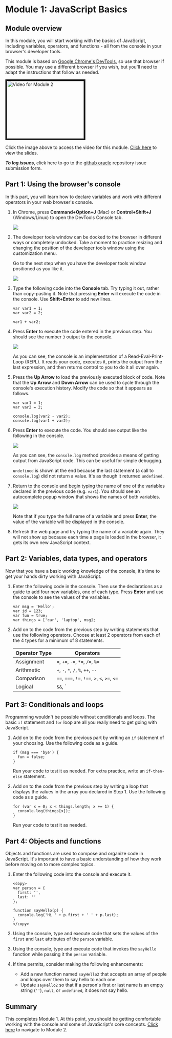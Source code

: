# Module 1: JavaScript Basics

## Module overview

In this module, you will start working with the basics of JavaScript, including variables, operators, and functions - all from the console in your browser's developer tools. 

This module is based on <a href="https://developers.google.com/web/tools/chrome-devtools/" target="_blank">Google Chrome's DevTools</a>, so use that browser if possible. You may use a different browser if you wish, but you'll need to adapt the instructions that follow as needed.

<a href="https://www.youtube.com/watch?v=02thxqv-m_c&list=PLUo-NIMouZ_sgdQpMbXXwhHKpwRggCY34&index=2" target="_blank">
  <img src="http://img.youtube.com/vi/02thxqv-m_c/0.jpg" alt="Video for Module 2" width="240" height="180" border="5" />
</a>

Click the image above to access the video for this module. <a href="https://www.slideshare.net/DanielMcGhan/module-1-javascript-basics" target="_blank">Click here</a> to view the slides.

***To log issues***, click here to go to the <a href="https://github.com/oracle/learning-library/issues/new" target="_blank">github oracle</a> repository issue submission form.

## **Part 1:** Using the browser's console

In this part, you will learn how to declare variables and work with different operators in your web browser's console.

1.  In Chrome, press **Command+Option+J** (Mac) or **Control+Shift+J** (Windows/Linux) to open the DevTools Console tab.

    ![](images/open-console.png)

2.  The developer tools window can be docked to the browser in different ways or completely undocked. Take a moment to practice resizing and changing the position of the developer tools window using the customization menu. 

    Go to the next step when you have the developer tools window positioned as you like it.

    ![](images/devtools-dock-side.png)

3.  Type the following code into the **Console** tab. Try typing it out, rather than copy-pasting it. Note that pressing **Enter** will execute the code in the console. Use **Shift+Enter** to add new lines. 

    ```
    var var1 = 1;
    var var2 = 2;

    var1 + var2;
    ```

4.  Press **Enter** to execute the code entered in the previous step. You should see the number `3` output to the console.

    ![](images/repl-output.png)

    As you can see, the console is an implementation of a Read-Eval-Print-Loop (REPL). It reads your code, executes it, prints the output from the last expression, and then returns control to you to do it all over again.

5.  Press the **Up Arrow** to load the previously executed block of code. Note that the **Up Arrow** and **Down Arrow** can be used to cycle through the console's execution history. Modify the code so that it appears as follows.

    ```
    var var1 = 1;
    var var2 = 2;

    console.log(var2 - var2);
    console.log(var1 + var2);
    ```

6.  Press **Enter** to execute the code. You should see output like the following in the console.

    ![](images/console-log-output.png)

    As you can see, the `console.log` method provides a means of getting output from JavaScript code. This can be useful for simple debugging.

    `undefined` is shown at the end because the last statement (a call to `console.log`) did not return a value. It's as though it returned `undefined`.

7.  Return to the console and begin typing the name of one of the variables declared in the previous code (e.g. `var1`). You should see an autocomplete popup window that shows the names of both variables.

    ![](images/auto-complete.png)

    Note that if you type the full name of a variable and press **Enter**, the value of the variable will be displayed in the console.

8.  Refresh the web page and try typing the name of a variable again. They will not show up because each time a page is loaded in the browser, it gets its own new JavaScript context. 

## **Part 2:** Variables, data types, and operators

Now that you have a basic working knowledge of the console, it's time to get your hands dirty working with JavaScript.

1.  Enter the following code in the console. Then use the declarations as a guide to add four new variables, one of each type. Press **Enter** and use the console to see the values of the variables.

    ```
    var msg = 'Hello';
    var id = 123;
    var fun = true;
    var things = ['car', 'laptop', msg];
    ```

2.  Add on to the code from the previous step by writing statements that use the following operators. Choose at least 2 operators from each of the 4 types for a minimum of 8 statements.

    | Operator Type | Operators |
    | --- | --- |
    | Assignment | `=`, `+=`, `-=`, `*=`, `/=`, `%=` |
    | Arithmetic | `+`, `-`, `*`, `/`, `%`, `++`, `--` |
    | Comparison | `==`, `===`, `!=`, `!==`, `>`, `<`, `>=`, `<=` |
    | Logical | `&&`, `||`, `!` |

## **Part 3:** Conditionals and loops

Programming wouldn't be possible without conditionals and loops. The basic `if` statement and `for` loop are all you really need to get going with JavaScript.

1.  Add on to the code from the previous part by writing an `if` statement of your choosing. Use the following code as a guide.

    ```
    if (msg === 'bye') {
      fun = false;
    }
    ```

    Run your code to test it as needed. For extra practice, write an `if-then-else` statement.

2.  Add on to the code from the previous step by writing a loop that displays the values in the array you declared in Step 1. Use the following code as a guide.

    ```
    for (var x = 0; x < things.length; x += 1) {
      console.log(things[x]);
    }
    ```

    Run your code to test it as needed.

## **Part 4:** Objects and functions

Objects and functions are used to compose and organize code in JavaScript. It's important to have a basic understanding of how they work before moving on to more complex topics.

1.  Enter the following code into the console and execute it.

    ```
    <copy>
    var person = {
      first: '',
      last: ''
    };

    function sayHello(p) {
      console.log('Hi ' + p.first + ' ' + p.last);
    }
    </copy>
    ```

2.  Using the console, type and execute code that sets the values of the `first` and `last` attributes of the `person` variable.

3.  Using the console, type and execute code that invokes the `sayHello` function while passing it the `person` variable.

4. If time permits, consider making the following enhancements:

    * Add a new function named `sayHello2` that accepts an array of people and loops over them to say hello to each one.
    * Update `sayHello2` so that if a person's first or last name is an empty string (`''`), `null`, or `undefined`, it does not say hello.

## Summary

This completes Module 1. At this point, you should be getting comfortable working with the console and some of JavaScript's core concepts. [Click here](?module=adding-javascript-to-apex-apps) to navigate to Module 2.